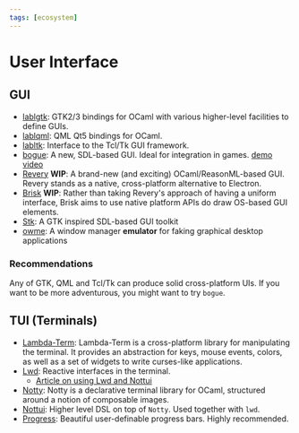 ```yaml
---
tags: [ecosystem]
---
```


# User Interface

## GUI

* [lablgtk](https://github.com/garrigue/lablgtk):
GTK2/3 bindings for OCaml with various higher-level facilities to define GUIs.
* [lablqml](https://github.com/Kakadu/lablqml):
QML Qt5 bindings for OCaml.
* [labltk](https://github.com/garrigue/labltk):
Interface to the Tcl/Tk GUI framework.
* [bogue](https://github.com/sanette/bogue):
A new, SDL-based GUI. Ideal for integration in games. [demo video](https://youtu.be/isFLxnDooL8)
* [Revery](https://github.com/revery-ui/revery) **WIP**:
A brand-new (and exciting) OCaml/ReasonML-based GUI.
Revery stands as a native, cross-platform alternative to Electron.
* [Brisk](https://github.com/briskml/brisk) **WIP**:
Rather than taking Revery's approach of having a uniform interface,
Brisk aims to use native platform APIs do draw OS-based GUI elements.
* [Stk](https://zoggy.frama.io/ocaml-stk/): A GTK inspired SDL-based GUI toolkit
* [owme](https://github.com/CharlesAverill/owme): A window manager **emulator** for faking graphical desktop applications

### Recommendations
Any of GTK, QML and Tcl/Tk can produce solid cross-platform UIs.
If you want to be more adventurous, you might want to try `bogue`.

## TUI (Terminals)
* [Lambda-Term](https://github.com/ocaml-community/lambda-term):
Lambda-Term is a cross-platform library for manipulating the terminal.
It provides an abstraction for keys, mouse events, colors, as well as a set of widgets to write curses-like applications.
* [Lwd](https://github.com/let-def/lwd):
Reactive interfaces in the terminal.
  * [Article on using Lwd and Nottui](https://tarides.com/blog/2020-09-24-building-portable-user-interfaces-with-nottui-and-lwd)
* [Notty](https://github.com/pqwy/notty):
Notty is a declarative terminal library for OCaml, structured around a notion of composable images.
* [Nottui](https://github.com/let-def/lwd/tree/master/lib/nottui):
Higher level DSL on top of `Notty`. Used together with `lwd`.
* [Progress](https://github.com/CraigFe/progress/):
Beautiful user-definable progress bars. Highly recommended.

